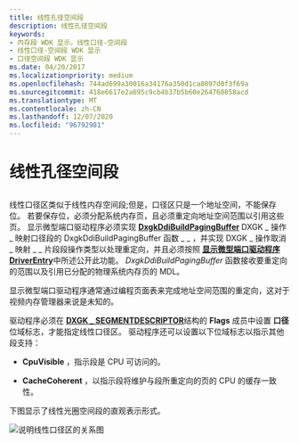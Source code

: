 ```yaml
---
title: 线性孔径空间段
description: 线性孔径空间段
keywords:
- 内存段 WDK 显示，线性口径-空间段
- 线性口径-空间段 WDK 显示
- 口径空间段 WDK 显示
ms.date: 04/20/2017
ms.localizationpriority: medium
ms.openlocfilehash: 744ad699a30016a34176a350d1ca8097d0f3f69a
ms.sourcegitcommit: 418e6617e2a695c9cb4b37b5b60e264760858acd
ms.translationtype: MT
ms.contentlocale: zh-CN
ms.lasthandoff: 12/07/2020
ms.locfileid: "96792981"
---
```

# <a name="linear-aperture-space-segments"></a>线性孔径空间段


## <span id="ddk_linear_aperture_space_segments_gg"></span><span id="DDK_LINEAR_APERTURE_SPACE_SEGMENTS_GG"></span>


线性口径区类似于线性内存空间段;但是，口径区只是一个地址空间，不能保存位。 若要保存位，必须分配系统内存页，且必须重定向地址空间范围以引用这些页。 显示微型端口驱动程序必须实现 [**DxgkDdiBuildPagingBuffer**](/windows-hardware/drivers/ddi/d3dkmddi/nc-d3dkmddi-dxgkddi_buildpagingbuffer) DXGK \_ 操作 \_ 映射口径段的 DxgkDdiBuildPagingBuffer 函数 \_ \_ ，并实现 DXGK \_ 操作取消 \_ 映射 \_ \_ 片段段操作类型以处理重定向，并且必须按照 [**显示微型端口驱动程序 DriverEntry**](./driverentry-of-display-miniport-driver.md)中所述公开此功能。 *DxgkDdiBuildPagingBuffer* 函数接收要重定向的范围以及引用已分配的物理系统内存页的 MDL。

显示微型端口驱动程序通常通过编程页面表来完成地址空间范围的重定向，这对于视频内存管理器来说是未知的。

驱动程序必须在 [**DXGK \_ SEGMENTDESCRIPTOR**](/windows-hardware/drivers/ddi/d3dkmddi/ns-d3dkmddi-_dxgk_segmentdescriptor)结构的 **Flags** 成员中设置 **口径** 位域标志，才能指定线性口径区。 驱动程序还可以设置以下位域标志以指示其他段支持：

-   **CpuVisible** ，指示段是 CPU 可访问的。

-   **CacheCoherent** ，以指示段将维护与段所重定向的页的 CPU 的缓存一致性。

下图显示了线性光圈空间段的直观表示形式。

![说明线性口径区的关系图](images/aptrspac.png)

 

